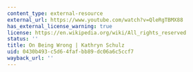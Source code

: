 ```yaml
---
content_type: external-resource
external_url: https://www.youtube.com/watch?v=QleRgTBMX88
has_external_license_warning: true
license: https://en.wikipedia.org/wiki/All_rights_reserved
status: ''
title: On Being Wrong | Kathryn Schulz
uid: 0430b493-c5d6-4faf-bb89-dc06a6c5ccf7
wayback_url: ''
---
```


